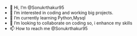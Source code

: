- 👋 Hi, I’m @Sonukrthakur95
- 👀 I’m interested in coding and working big projects.
- 🌱 I’m currently learning Python,Mysql
- 💞️ I’m looking to collaborate on coding so, i enhance my skills
- 📫 How to reach me @Sonukrthakur95

<!---
Sonukrthakur95/Sonukrthakur95 is a ✨ special ✨ repository because its `README.md` (this file) appears on your GitHub profile.
You can click the Preview link to take a look at your changes.
--->
